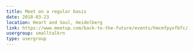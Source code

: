 ```yaml
---
title: Meet on a regular basis
date: 2018-03-23
location: Heart and Soul, Heidelberg
link: https://www.meetup.com/back-to-the-future/events/hmcmfpyxfbfc/
usergroup: smalltalkrn
type: usergroup
---
```

